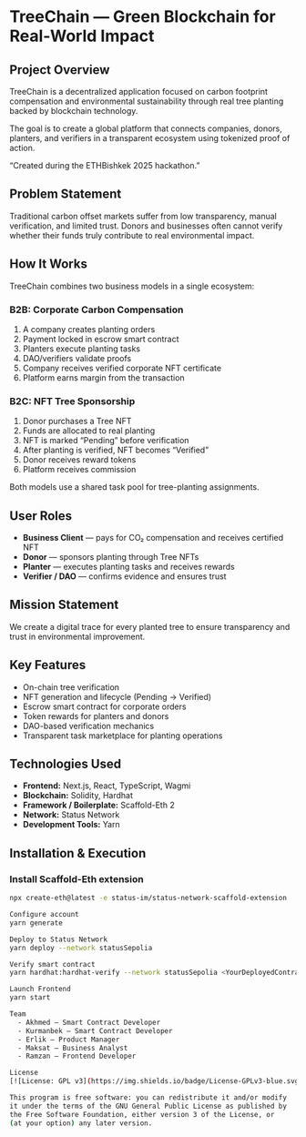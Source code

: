 # TreeChain — Green Blockchain for Real-World Impact

## Project Overview
TreeChain is a decentralized application focused on carbon footprint compensation and environmental sustainability through real tree planting backed by blockchain technology.

The goal is to create a global platform that connects companies, donors, planters, and verifiers in a transparent ecosystem using tokenized proof of action.

“Created during the ETHBishkek 2025 hackathon.”

## Problem Statement
Traditional carbon offset markets suffer from low transparency, manual verification, and limited trust. Donors and businesses often cannot verify whether their funds truly contribute to real environmental impact.

## How It Works
TreeChain combines two business models in a single ecosystem:

### B2B: Corporate Carbon Compensation
1. A company creates planting orders  
2. Payment locked in escrow smart contract  
3. Planters execute planting tasks  
4. DAO/verifiers validate proofs  
5. Company receives verified corporate NFT certificate  
6. Platform earns margin from the transaction  

### B2C: NFT Tree Sponsorship
1. Donor purchases a Tree NFT  
2. Funds are allocated to real planting  
3. NFT is marked “Pending” before verification  
4. After planting is verified, NFT becomes “Verified”  
5. Donor receives reward tokens  
6. Platform receives commission  

Both models use a shared task pool for tree-planting assignments.

## User Roles
- **Business Client** — pays for CO₂ compensation and receives certified NFT  
- **Donor** — sponsors planting through Tree NFTs  
- **Planter** — executes planting tasks and receives rewards  
- **Verifier / DAO** — confirms evidence and ensures trust  

## Mission Statement
We create a digital trace for every planted tree to ensure transparency and trust in environmental improvement.

## Key Features
- On-chain tree verification
- NFT generation and lifecycle (Pending → Verified)
- Escrow smart contract for corporate orders
- Token rewards for planters and donors
- DAO-based verification mechanics
- Transparent task marketplace for planting operations

## Technologies Used
- **Frontend:** Next.js, React, TypeScript, Wagmi
- **Blockchain:** Solidity, Hardhat
- **Framework / Boilerplate:** Scaffold-Eth 2
- **Network:** Status Network
- **Development Tools:** Yarn


## Installation & Execution

### Install Scaffold-Eth extension
```bash
npx create-eth@latest -e status-im/status-network-scaffold-extension

Configure account
yarn generate

Deploy to Status Network
yarn deploy --network statusSepolia

Verify smart contract
yarn hardhat:hardhat-verify --network statusSepolia <YourDeployedContractAddress>

Launch Frontend
yarn start

Team
  - Akhmed — Smart Contract Developer
  - Kurmanbek — Smart Contract Developer
  - Erlik — Product Manager
  - Maksat — Business Analyst
  - Ramzan — Frontend Developer

License
[![License: GPL v3](https://img.shields.io/badge/License-GPLv3-blue.svg)](https://www.gnu.org/licenses/gpl-3.0)

This program is free software: you can redistribute it and/or modify
it under the terms of the GNU General Public License as published by
the Free Software Foundation, either version 3 of the License, or
(at your option) any later version.
